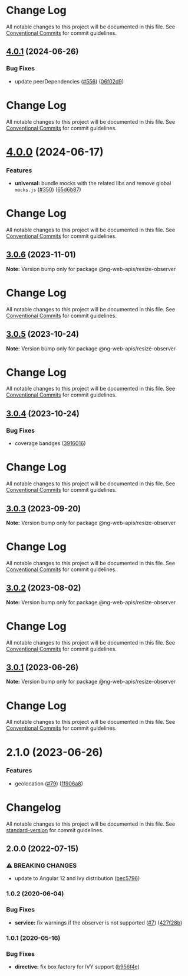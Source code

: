 # Change Log

All notable changes to this project will be documented in this file. See
[Conventional Commits](https://conventionalcommits.org) for commit guidelines.

## [4.0.1](https://github.com/taiga-family/ng-web-apis/compare/@ng-web-apis/resize-observer@4.0.0...@ng-web-apis/resize-observer@4.0.1) (2024-06-26)

### Bug Fixes

- update peerDependencies ([#556](https://github.com/taiga-family/ng-web-apis/issues/556))
  ([06f02d9](https://github.com/taiga-family/ng-web-apis/commit/06f02d9022a55d29f9d6b7be7b24f647ca23ce57))

# Change Log

All notable changes to this project will be documented in this file. See
[Conventional Commits](https://conventionalcommits.org) for commit guidelines.

# [4.0.0](https://github.com/taiga-family/ng-web-apis/compare/@ng-web-apis/resize-observer@3.0.6...@ng-web-apis/resize-observer@4.0.0) (2024-06-17)

### Features

- **universal:** bundle mocks with the related libs and remove global `mocks.js`
  ([#350](https://github.com/taiga-family/ng-web-apis/issues/350))
  ([65d6b87](https://github.com/taiga-family/ng-web-apis/commit/65d6b8744cd2acd85dfbc615e0449ca6b60c8b90))

# Change Log

All notable changes to this project will be documented in this file. See
[Conventional Commits](https://conventionalcommits.org) for commit guidelines.

## [3.0.6](https://github.com/taiga-family/ng-web-apis/compare/@ng-web-apis/resize-observer@3.0.5...@ng-web-apis/resize-observer@3.0.6) (2023-11-01)

**Note:** Version bump only for package @ng-web-apis/resize-observer

# Change Log

All notable changes to this project will be documented in this file. See
[Conventional Commits](https://conventionalcommits.org) for commit guidelines.

## [3.0.5](https://github.com/taiga-family/ng-web-apis/compare/@ng-web-apis/resize-observer@3.0.4...@ng-web-apis/resize-observer@3.0.5) (2023-10-24)

**Note:** Version bump only for package @ng-web-apis/resize-observer

# Change Log

All notable changes to this project will be documented in this file. See
[Conventional Commits](https://conventionalcommits.org) for commit guidelines.

## [3.0.4](https://github.com/taiga-family/ng-web-apis/compare/@ng-web-apis/resize-observer@3.0.3...@ng-web-apis/resize-observer@3.0.4) (2023-10-24)

### Bug Fixes

- coverage bandges
  ([3916016](https://github.com/taiga-family/ng-web-apis/commit/39160166d865b37da18aa6358de9966486046969))

# Change Log

All notable changes to this project will be documented in this file. See
[Conventional Commits](https://conventionalcommits.org) for commit guidelines.

## [3.0.3](https://github.com/taiga-family/ng-web-apis/compare/@ng-web-apis/resize-observer@3.0.2...@ng-web-apis/resize-observer@3.0.3) (2023-09-20)

**Note:** Version bump only for package @ng-web-apis/resize-observer

# Change Log

All notable changes to this project will be documented in this file. See
[Conventional Commits](https://conventionalcommits.org) for commit guidelines.

## [3.0.2](https://github.com/taiga-family/ng-web-apis/compare/@ng-web-apis/resize-observer@3.0.1...@ng-web-apis/resize-observer@3.0.2) (2023-08-02)

**Note:** Version bump only for package @ng-web-apis/resize-observer

# Change Log

All notable changes to this project will be documented in this file. See
[Conventional Commits](https://conventionalcommits.org) for commit guidelines.

## [3.0.1](https://github.com/taiga-family/ng-web-apis/compare/@ng-web-apis/resize-observer@3.0.0...@ng-web-apis/resize-observer@3.0.1) (2023-06-26)

**Note:** Version bump only for package @ng-web-apis/resize-observer

# Change Log

All notable changes to this project will be documented in this file. See
[Conventional Commits](https://conventionalcommits.org) for commit guidelines.

# 2.1.0 (2023-06-26)

### Features

- geolocation ([#79](https://github.com/taiga-family/ng-web-apis/issues/79))
  ([1f906a8](https://github.com/taiga-family/ng-web-apis/commit/1f906a8f439ccf31e7c55811889c15f204033c2e))

# Changelog

All notable changes to this project will be documented in this file. See
[standard-version](https://github.com/conventional-changelog/standard-version) for commit guidelines.

## 2.0.0 (2022-07-15)

### ⚠ BREAKING CHANGES

- update to Angular 12 and Ivy distribution
  ([bec5796](https://github.com/ng-web-apis/resize-observer/commit/bec579645b306e0f8fa815ea102cbe18917881c6))

### 1.0.2 (2020-06-04)

### Bug Fixes

- **service:** fix warnings if the observer is not supported
  ([#7](https://github.com/ng-web-apis/resize-observer/issues/7))
  ([427f28b](https://github.com/ng-web-apis/resize-observer/commit/427f28b))

### 1.0.1 (2020-05-16)

### Bug Fixes

- **directive:** fix box factory for IVY support
  ([b956f4e](https://github.com/ng-web-apis/resize-observer/commit/b956f4e))

